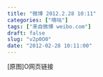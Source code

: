 ```yaml
---
title: "微博 2012.2.28 10:11"
categories: ["嘀咕"]
tags: ["来自微博 weibo.com"]
draft: false
slug: "v2p0O0"
date: "2012-02-28 10:11:00"
---
```


<p>[原图]O网页链接  ​​​​</p>

